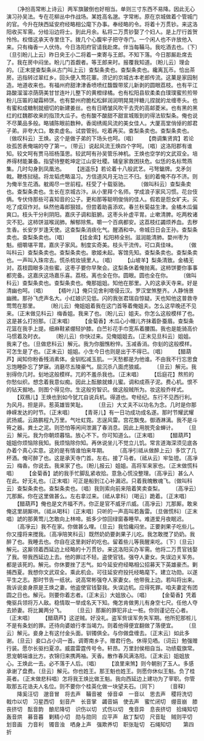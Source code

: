 <!-- { "loadSidebar": true } -->
　　〔净扮高常彬上诗云〕两军旗皷倒也好相当。单则三寸东西不易降。因此无心演习孙吴法。专在花柳丛中作战场。某姓高名邈。字常彬。原在京城做着个管城门的官。今升在陕西延安府经略相公麾下办事。奉经略的令。将着十万贯钞。来这洛阳收买军需。分给沿边将士。到此月余。私将二万贯钞娶了个妇人。是上厅行首贺怜怜。权借这承天寺里住下。拨几个心腹牢子把守寺门。一个闲人也不许放他入来。只有梅香一人伏侍。今日洛阳府官请我赴席。伴当每鞴马。我吃酒去也。〔下〕〔旦引盼儿上云〕昨日央王小二将着一柬寄与王郎。不知下落。今日那厮赴席去了。我在房中闷坐。盼儿门首觑者。等王郎来时。报覆我知道。〔盼儿云〕理会的。〔正末提查梨条从古门叫上云〕查梨条卖也。查梨条卖也。纔离瓦币。恰出茶房。迅指转过翠红乡。回头便入莺花寨。须记的京城古本老郎传流。这菓是家园制造。地道收来也。有福州府甜津津香喷喷红馥馥带浆儿新剥的圆眼荔枝。也有平江路酸溜溜凉荫荫美甘甘连叶儿整下的黄橙绿橘。也有松阳县软柔柔白璞璞蜜煎煎带粉儿压匾的凝霜柿饼。也有婺州府脆松松鲜润润明晃晃拌糖儿捏就的龙缠枣头。也有蜜和成糖制就细切的新建姜丝。也有日晒皱风吹干去壳的高邮菱米。也有黑的黑红的红魏郡收来的指顶大瓜子。也有酸不酸甜不甜宣城贩到的得法软梨条。俺也说不尽菓品多般。略铺陈眼前数种。香闺绣阁风流的美女佳人。大厦高堂俏倬的郎君子弟。非夸大口。敢卖虚名。试尝管别。吃着再买。查梨条卖也。查梨条卖也。〔做叹科云〕王焕。这个是做子弟的下场头也呵。〔唱〕
　　【商调集贤宾】若论妆孤苦表俺端的夺了第一。〔带云〕说起风流王焕四个字呵。〔唱〕这洛阳郡有谁知。较文呵有贾马班杨藻思。较武呵有孙吴管乐神机。王焕也空学的文武双全。培养得材能兼备。指望待整乾坤定江山安社稷。辅皇家救困扶危。似恁的名标莺燕集。几时勾身到凤凰池。
　　【逍遥乐】若论着十八般武艺。弓弩鎗牌。戈矛剑戟。鞭炼挝槌。将龙韬虎略温习。方信道风月无功三不归。刬的着俺不存不济。则为俺半生花酒。躭阁尽一世前程。枉受了十载驱驰。
　　〔做叫科云〕查梨条卖也。查梨条卖也。生长在京城古汴。从小里拜个名师。学成浪子家风习惯。花台伎俩。专伏侍那些可喜知音的公子。更和那等聪明俊俏的佳人。假若是怨女旷夫。买吃了成双作对。纵然他毒郎狠妓。但尝着助喜添欢。春兰秋菊益生津。金橘木瓜偏爽口。枝头干分利阴阳。嘉庆子调和脏腑。这枣头补虚平胃。止嗽清脾。吃两枚诸灾不犯。这柿饼滋喉润肺。解郁除焦。嚼一个百病都安。这荔枝红蠲烦养血。去秽生香。长安岁岁逢天使。这查梨条消痰化气。醒酒和中。帝城日日会王孙。查梨条卖也。查梨条卖也。〔唱〕
　　【挂金索】松阳柿全别。滋润能清肺。婺州枣为魁。细嚼堪平胃。嘉庆子家风。制度实奇美。枝头干流传。可口真佳味。
　　〔做叫科云〕查梨条卖也。查梨条卖也。歌姬未起。客馆先知。查梨条卖也。查梨条卖也。一声叫入珠帘去。慌杀梳妆镜里人。〔唱〕
　　【山坡羊】梨条清致。金橘无对。荔枝圆眼多浇些蜜。这枣子要你早聚会。这梨条休着俺抛离。这柿饼要你事事都完备。这嘉庆这场嘉乐喜。荔枝。离也全在你。圆眼。圆也全在你。
　　〔做叫科云〕查梨条卖也。查梨条卖也。俺那姐姐。知他在那里。入的这承天寺来。好是清幽也呵。〔唱〕
　　【梧叶儿】俺只见舍利塔侵云汉。罗汉堂煞整齐。人静悄景幽微。那孙飞虎声名大。小红娘识见低。闪的我张君瑞自惊疑。天也知他这普救寺莺莺在那里。
　　〔盼儿云〕俺姐姐着我在这门首等着俺姐夫。怎么这早晚还不见来。〔正末做见科云〕梅香姐。我来了也。〔盼儿云〕姐夫。你怎么这般模样了也。这是甚么打扮那。〔正末唱〕
　　【金菊香】木瓜心小帽儿齐抹着卧蚕眉。查梨条花篮在我手上提。细麻鞋紧绷轻护膝。白苎衫花手巾宽系着腰围。我也是能骑高价马惯着及时衣。
　　〔盼儿云〕你快过来。见俺姐姐去。〔正末见旦科云〕姐姐。我来了也。〔旦做悲科云〕解元。我为你胭憔粉悴。玉减香消。你刬的这般模样。可怎生是了也。〔正末云〕姐姐。小生今日也则是出于不得已。〔唱〕
　　【醋葫芦】闻知你粉香残消素体。金钏松减玉肌。一天愁都是为他谁。不由我不行忘思食忘饱睡卧忘了梦寐。消磨尽五陵豪气。屈沉杀八面虎狼威。
　　〔旦云〕解元。我别得你几时。刬地这般模样。兀的不羞杀我也。〔正末唱〕
　　【后庭花】熬煎的你愁似织。想念着我意似痴。因此上酝酿就蜂儿蜜。调和成燕子泥。费心机。恨不的钻天掘地。则图个得见你。生这般穷智识。做这般贼所为。妆这般乔样式。
　　【双鴈儿】王焕也到如今犹兀自说兵机。得道也。夸经纪。东行不见西行利。为风月。担是非。惹英雄皆笑耻。
　　〔旦云〕大丈夫不以功名为念。几时是你那峥嵘发达的时节。〔正末唱〕
　　【青哥儿】有一日功成功成名遂。那时节耀武耀武扬威。云路鹏程九万里。气吐虹霓。志逞风雷。宫花飘曳。御酒淋漓。我不是斗筲之器。粪土之泥。则恐怕等闲间泄漏了春消息。因此上用脱壳金蝉计。
　　〔旦云〕解元。我为你朝烦暮恼。放心不下。你可知道么。〔正末唱〕
　　【醋葫芦】姐姐你烦恼除我知。我烦恼除你知。再休说坐儿不觉立儿饥。常言道海深须见底各办着个真心实意。这的是有情谁怕来年期。
　　〔高凈引祗从做醉上云〕多饮了几杯酒。俺可醉了也。这是承天寺门首。左右。接了马者。〔祗从云〕牢坠镫。〔高凈云〕梅香。你说去。我来家了也。〔盼儿报云〕姐姐。高将军来家也。〔正末做慌科唱〕
　　【金菊香】諕的我手忙脚乱紧收拾。意急心慌没整理。〔高凈云〕甚么人在此。好无礼也。〔正末唱〕可正是船到江心补漏迟。只着我魄散魂飞。〔做叫科云〕查梨条卖也。查梨条卖也。〔唱〕我则索向前来陪着笑卖查梨。
　　〔高凈云〕兀那厮。你在这里做甚么。左右拿过来。〔祗从拿科〕〔喝云〕跪着。〔正末唱〕
　　【醋葫芦】俺也是文齐福不齐。你正是官不威牙爪威。〔高凈云〕兀那厮。敢来俺这里胡厮哄。〔祗从喝科〕〔正末唱〕只听的一声高叫若轰雷。〔旦做慌科〕〔正末唱〕諕的那黄莺儿怎敢向上林啼。抵多少惊回绿窗春睡早。难道爱月夜眠迟。
　　〔高凈云〕我不在家。你做甚么哩。〔旦云〕我恰纔闷坐。正要剥果子吃些儿。你又撞将来搅我。〔高凈陪笑科云〕既然奶奶要剥果子儿吃。我怎敢搅了奶奶。我醉了也。我睡去也。你自在这里剥好的吃也。留着些儿等我醒来吃。〔下〕〔旦云〕解元。这厮领着西延边上经略的十万贯钞。来这洛阳买办军需。他将二万贯官钱娶了我。带我西延边上去。他的罪过不轻。盗使官钱。强夺人妻女。失误边关军务。都是该死的。解元。你休要挫了志气。如今延安府经略相公招募天下英雄豪杰。剿捕西夏。我想你文武双全。乘此机会。可往延安府投托经略麾下。建立功勋。以遂平生之志。那时节告一纸状。说高常彬强夺人家妻女。他带我上边。若叫将出来。我诉说妾身原是王焕之妻。他盗使官钱娶我。失误边机。应得死罪。咱夫妻定有团圆之日也。解元。则要你着志者。〔正末云〕大姐放心。〔唱〕
　　【金菊香】凭着俺驱兵领将万人敌。稳情取一举成名天下知。俺怎肯做男儿有身空七尺。任他人夺去娇妻。将比翼两分飞。
　　〔旦云〕那厮的罪犯非止一桩。你则谨记在心者。〔正末唱〕
　　【醋葫芦】这逆贼。好没礼。盗军赀误军务失军期。他所犯那桩儿不是有条划的罪。还待向婆娘行孝当竭力。则着他得便宜翻做了落便宜。
　　〔旦云〕解元。妾身上有这付金头面。钏镯俱全。与你做盘缠去。〔正末云〕如此多谢。〔旦云〕妾口占小词一首。调寄南乡子。赠君行色。休得见哂。〔词云〕勉强赠行装。愿尔长驱扫夏凉。威震雷霆传号令。轩昂。万里封侯相自当。功绩载旗常。恩宠朝端谁比方。衣锦归来携两袖。天香。散作春风满洛阳。〔正末云〕姐姐放心。王焕此一去。必不落于人后。〔唱〕
　　【浪里来煞】则今朝别了玉人。多感承谢了盘费。〔旦云〕解元。你也姓王。那王魁也姓王。则愿你休似王魁。负了桂英者。〔正末做悲科唱〕怎将我王焕比做王魁。我向西延边上建功为了宰职。你管取那五花诰夫人名位。则不要你个桂英化做一块望夫石。〔同下〕
　　〔音释〕
　　降奚汪切　邈音冒　将去声　鞴音被　倬音卓　一音以　思去声　稷将洗切　戟巾以切　习星西切　刬音产　长音掌　蠲音娟　使去声　蜜忙闭切　绷音崩　膝丧挤切　酝音韵　酿尼降切　识伤以切　式伤以切　曳音异　息丧挤切　拾绳知切　轰音烘　募音暮　剿精小切　勋与勋同　应平声　敌丁梨切　尺音耻　贼则平切　划音画　力音利　镯音浊　哂身上声　强欺养切　职张耻切　石绳知切
　　第四折
